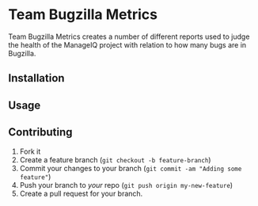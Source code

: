 # Team Bugzilla Metrics

Team Bugzilla Metrics creates a number of different reports used to judge the
health of the ManageIQ project with relation to how many bugs are in Bugzilla.

## Installation

## Usage

## Contributing

1. Fork it
2. Create a feature branch (`git checkout -b feature-branch`)
3. Commit your changes to your branch (`git commit -am "Adding some feature"`)
4. Push your branch to *your* repo (`git push origin my-new-feature`)
5. Create a pull request for your branch.
